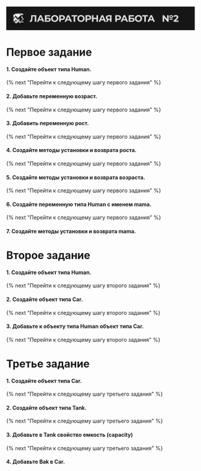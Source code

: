 ![alt MATE Programming Lab](https://github.com/MATE-Programming/Lab_logo/blob/main/lab_2.svg?raw=true)
# Первое задание

#### 1.	Создайте объект типа Human.

{% next "Перейти к следующему шагу первого задания" %}

#### 2.	Добавьте переменную возраст. 

{% next "Перейти к следующему шагу первого задания" %}

#### 3.	Добавить переменную рост.

{% next "Перейти к следующему шагу первого задания" %}

#### 4.	Создайте методы установки и возврата роста.

{% next "Перейти к следующему шагу первого задания" %}

#### 5.	Создайте методы установки и возврата возраста.

{% next "Перейти к следующему шагу первого задания" %}

#### 6.	Создайте  переменную типа Human с именем mama.

{% next "Перейти к следующему шагу первого задания" %}

#### 7.	Создайте методы установки и возврата  mama.

# Второе задание

#### 1.	Создайте объект типа Human.

{% next "Перейти к следующему шагу второго задания" %}

#### 2.	Создайте объект типа Car.

{% next "Перейти к следующему шагу второго задания" %}

#### 3.	Добавьте  к объекту типа Human объект типа Car.

{% next "Перейти к следующему шагу второго задания" %}

# Третье задание

#### 1.	Создайте объект типа Car.

{% next "Перейти к следующему шагу третьего задания" %}

#### 2.	Создайте объект типа Tank.

{% next "Перейти к следующему шагу третьего задания" %}

#### 3.	Добавьте в Tank свойство емкость (capacity)

{% next "Перейти к следующему шагу третьего задания" %}
#### 4.	Добавьте Bak в Car.


